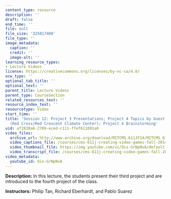 ```yaml
---
content_type: resource
description: ''
draft: false
end_time: ''
file: null
file_size: '325017408'
file_type: ''
image_metadata:
  caption: ''
  credit: ''
  image-alt: ''
learning_resource_types:
- Lecture Videos
license: https://creativecommons.org/licenses/by-nc-sa/4.0/
ocw_type: ''
optional_tab_title: ''
optional_text: ''
parent_title: Lecture Videos
parent_type: CourseSection
related_resources_text: ''
resource_index_text: ''
resourcetype: Video
start_time: ''
title: 'Session 12: Project 3 Presentations; Project 4 Topics by Guest Pablo Suarez
  (Red Cross/Red Crescent Climate Center); Project 4 Brainstorming'
uid: af2830a6-2789-eced-c111-ffef611091a0
video_files:
  archive_url: http://www.archive.org/download/MITCMS.611JF14/MITCMS_611JF14_lec12_300k.mp4
  video_captions_file: /courses/cms-611j-creating-video-games-fall-2014/4a9c3eab4a4f557d97ba4c33e1e400c7_9is-GrNpNvA.vtt
  video_thumbnail_file: https://img.youtube.com/vi/9is-GrNpNvA/default.jpg
  video_transcript_file: /courses/cms-611j-creating-video-games-fall-2014/1aaacb0ae86c375a45c00d44ff238859_9is-GrNpNvA.pdf
video_metadata:
  youtube_id: 9is-GrNpNvA
---
```


**Description:** In this lecture, the students present their third project and are introduced to the fourth project of the class.

**Instructors:** Philip Tan, Richard Eberhardt, and Pablo Suarez

